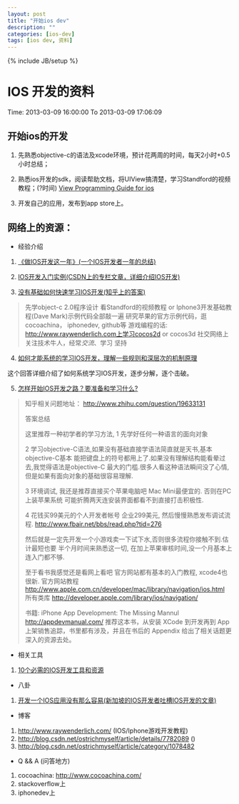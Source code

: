 ```yaml
---
layout: post
title: "开始ios dev"
description: ""
categories: [ios-dev]
tags: [ios dev, 资料]
---
```

{% include JB/setup %}

# IOS 开发的资料

Time: 2013-03-09 16:00:00 To 2013-03-09 17:06:09 


## 开始ios的开发

1. 先熟悉objective-c的语法及xcode环境，预计花两周的时间，每天2小时+0.5小时总结；

2. 熟悉ios开发的sdk，阅读帮助文档，将UIView搞清楚，学习Standford的视频教程；(?时间)
[View Programming Guide for ios](https://developer.apple.com/library/ios/#documentation/WindowsViews/Conceptual/ViewPG_iPhoneOS/Introduction/Introduction.html#//apple_ref/doc/uid/TP40009503)

3. 开发自己的应用，发布到app store上。 


## 网络上的资源：
- 经验介绍
1. [《做IOS开发这一年》(一个IOS开发者一年的总结)](http://www.cnblogs.com/smileEvday/archive/2012/07/01/2571582.html)

2. [IOS开发入门实例(CSDN上的专栏文章，详细介绍IOS开发)](http://blog.csdn.net/column/details/ios-learning1.html)

3. [没有基础如何快速学习IOS开发(知乎上的答案)](http://www.zhihu.com/question/19627420)

>先学object-c 2.0程序设计
>看Standford的视频教程 or Iphone3开发基础教程(Dave Mark)示例代码全部敲一遍
>研究苹果的官方示例代码，逛cocoachina， iphonedev, github等
>游戏编程的话: http://www.raywenderlich.com上学习cocos2d or cocos3d
>社交网络上关注技术牛人，经常*交流*、学习
>坚持

4. [如何才能系统的学习IOS开发，理解一些规则和深层次的机制原理](http://www.zhihu.com/question/20016551/answer/13680483)

这个回答详细介绍了如何系统学习IOS开发，逐步分解，逐个击破。

5. [怎样开始IOS开发之路？要准备和学习什么?](http://www.geekaa.com/t/532)

>知乎相关问题地址：
>http://www.zhihu.com/question/19633131
>
>答案总结
>
>这里推荐一种初学者的学习方法,
>1 先学好任何一种语言的面向对象
>
>2 学习objective-C语法,如果没有基础直接学语法简直就是天书,基本objective-C基本
>能把键盘上的符号都用上了.如果没有理解结构能看晕过去,我觉得语法是objective-C
>最大的门槛.很多人看这种语法瞬间没了心情,但是如果有面向对象的基础很容易理解.
>
>3 环境调试, 我还是推荐直接买个苹果电脑吧 Mac Mini最便宜的. 否则在PC上装苹果系统
>可能折腾两天连安装界面都看不到直接打击积极性.
>
>4 花钱买99美元的个人开发者帐号 企业299美元, 然后慢慢熟悉发布调试流程. 
>http://www.fbair.net/bbs/read.php?tid=276
>
>然后就是一定先开发一个小游戏卖一下试下水,否则很多流程你接触不到.估计最短也要
>半个月时间来熟悉这一切, 在加上苹果审核时间,没一个月基本上连入门都不够.
>
>至于看书我感觉还是看网上看吧 官方网站都有基本的入门教程, xcode4也很新.
>官方网站教程 http://www.apple.com.cn/developer/mac/library/navigation/ios.html
>所有类库 http://developer.apple.com/library/ios/navigation/
>
>书籍:
>iPhone App Development: The Missing Mannul
>http://appdevmanual.com/
>推荐这本书，从安装 XCode 到开发再到 App 上架销售追踪，书里都有涉及，并且在书后的 Appendix 给出了相关话题更深入的资源去处。 
>

- 相关工具
1. [10个必需的IOS开发工具和资源](http://coolshell.cn/articles/5089.html)


- 八卦
1. [开发一个IOS应用没有那么容易(新加坡的IOS开发者吐槽IOS开发的文章)](http://www.williamlong.info/archives/3061.html)

- 博客
1. http://www.raywenderlich.com/ (IOS/Iphone游戏开发教程)
2. http://blog.csdn.net/ostrichmyself/article/details/7782089 ()
3. http://blog.csdn.net/ostrichmyself/article/category/1078482


- Q && A (问答地方)

1. cocoachina: http://www.cocoachina.com/
2. stackoverflow上
3. iphonedev上
